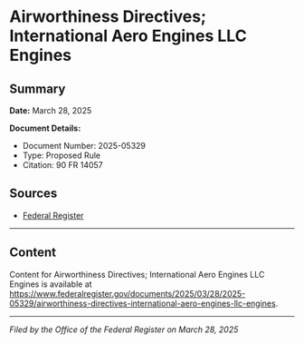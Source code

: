 # Airworthiness Directives; International Aero Engines LLC Engines

## Summary

**Date:** March 28, 2025

**Document Details:**
- Document Number: 2025-05329
- Type: Proposed Rule
- Citation: 90 FR 14057

## Sources
- [Federal Register](https://www.federalregister.gov/documents/2025/03/28/2025-05329/airworthiness-directives-international-aero-engines-llc-engines)

---

## Content

Content for Airworthiness Directives; International Aero Engines LLC Engines is available at https://www.federalregister.gov/documents/2025/03/28/2025-05329/airworthiness-directives-international-aero-engines-llc-engines.

---

*Filed by the Office of the Federal Register on March 28, 2025*
